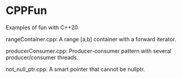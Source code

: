 # CPPFun

Examples of fun with C++20

rangeContainer.cpp: A range [a,b] container with a forward iterator.

producerConsumer.cpp: Producer-consumer pattern with several producer/consumer threads.

not_null_ptr.cpp: A smart pointer that cannot be nullptr.